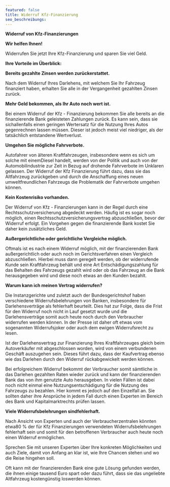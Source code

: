 ```yaml
---
featured: false
title: Widerruf Kfz-Finanzierung
seo_beschreibungs:
---
```


**Widerruf von Kfz-Finanzierungen**

**Wir helfen Ihnen!**

Widerrufen Sie jetzt Ihre Kfz-Finanzierung und sparen Sie viel Geld.

**Ihre Vorteile im &Uuml;berblick:**

**Bereits gezahlte Zinsen werden zur&uuml;ckerstattet.**

Nach dem Widerruf Ihres Darlehens, mit welchem Sie Ihr Fahrzeug finanziert haben, erhalten Sie alle in der Vergangenheit gezahlten Zinsen zur&uuml;ck.

**Mehr Geld bekommen, als Ihr Auto noch wert ist.**

Bei einem Widerruf der Kfz - Finanzierung bekommen Sie alle bereits an die finanzierende Bank geleisteten Zahlungen zur&uuml;ck. Es kann sein, dass sie sichallenfalls einen geringen Wertersatz f&uuml;r die Nutzung Ihres Autos gegenrechnen lassen m&uuml;ssen. Dieser ist jedoch meist viel niedriger, als der tats&auml;chlich entstandene Wertverlust.

**Umgehen Sie m&ouml;gliche Fahrverbote.**

Autofahrer von &auml;lteren Kraftfahrzeugen, insbesondere wenn es sich um solche mit einemDiesel handelt, werden von der Politik und auch von der Automobilindustrie zur Zeit in Bezug auf drohende Fahrverbote im Unklaren gelassen. Der Widerruf der Kfz Finanzierung f&uuml;hrt dazu, dass sie das Altfahrzeug zur&uuml;ckgeben und durch die Anschaffung eines neuen umweltfreundlichen Fahrzeugs die Problematik der Fahrverbote umgehen k&ouml;nnen.

**Kein Kostenrisiko vorhanden.**

Der Widerruf von Kfz - Finanzierungen kann in der Regel durch eine Rechtsschutzversicherung abgedeckt werden. H&auml;ufig ist es sogar noch m&ouml;glich, einen Rechtsschutzversicherungsvertrag abzuschlie&szlig;en, bevor der Widerruf erfolgt. Ein Vorgehen gegen die finanzierende Bank kostet Sie daher kein zus&auml;tzliches Geld.

**Au&szlig;ergerichtliche oder gerichtliche Vergleiche m&ouml;glich.**

Oftmals ist es nach einem Widerruf m&ouml;glich, mit der finanzierenden Bank au&szlig;ergerichtlich oder auch noch im Gerichtsverfahren einen Vergleich abzuschlie&szlig;en. Hierbei muss dann geregelt werden, ob der widerrufende Kunde sein Kraftfahrzeug beh&auml;lt und eine Art Entsch&auml;digungszahlung f&uuml;r das Behalten des Fahrzeugs gezahlt wird oder ob das Fahrzeug an die Bank herausgegeben wird und diese noch etwas an den Kunden bezahlt.

**Warum kann ich meinen Vertrag widerrufen?**

Die Instanzgerichte und zuletzt auch der Bundesgerichtshof haben verschiedene Widerrufsbelehrungen von Banken, insbesondere f&uuml;r Darlehensvertr&auml;ge als fehlerhaft beurteilt. Dies hat zur Folge, dass die Frist f&uuml;r den Widerruf noch nicht in Lauf gesetzt wurde und die Darlehensvertr&auml;ge somit auch heute noch durch den Verbraucher widerrufen werden k&ouml;nnen. In der Presse ist daher oft etwas vom sogenannten Widerrufsjoker oder auch dem ewigen Widerrufsrecht zu lesen.

Ist der Darlehensvertrag zur Finanzierung Ihres Kraftfahrzeuges gleich beim Autoverk&auml;ufer mit abgeschlossen worden, wird von einem verbundenen Gesch&auml;ft auszugehen sein. Dieses f&uuml;hrt dazu, dass der Kaufvertrag ebenso wie das Darlehen durch den Widerruf r&uuml;ckabgewickelt werden k&ouml;nnen.

Bei erfolgreichem Widerruf bekommt der Verbraucher somit s&auml;mtliche in das Darlehen gezahlten Raten wieder zur&uuml;ck und kann der finanzierenden Bank das von ihm genutzte Auto herausgeben. In vielen F&auml;llen ist dabei noch nicht einmal eine Nutzungsentsch&auml;digung f&uuml;r die Nutzung des Fahrzeugs zu bezahlen. Hier kommt es jedoch auf den Einzelfall an. Sie sollten daher ihre Anspr&uuml;che in jedem Fall durch einen Experten im Bereich des Bank und Kapitalmarktrechts pr&uuml;fen lassen.

**Viele Widerrufsbelehrungen sindfehlerhaft.**

Nach Ansicht von Experten und auch der Verbraucherzentralen k&ouml;nnten etwa80 % der f&uuml;r Kfz Finanzierungen verwendeten Widerrufsbelehrungen fehlerhaft sein und somit f&uuml;r den betroffenen Verbraucher auch heute noch einen Widerruf erm&ouml;glichen.

Sprechen Sie mit unseren Experten &uuml;ber Ihre konkreten M&ouml;glichkeiten und auch Ziele, damit von Anfang an klar ist, wie Ihre Chancen stehen und wo die Reise hingehen soll.

Oft kann mit der finanzierenden Bank eine gute L&ouml;sung gefunden werden, die ihnen einige tausend Euro spart oder dazu f&uuml;hrt, dass sie das ungeliebte Altfahrzeug kosteng&uuml;nstig loswerden k&ouml;nnen.